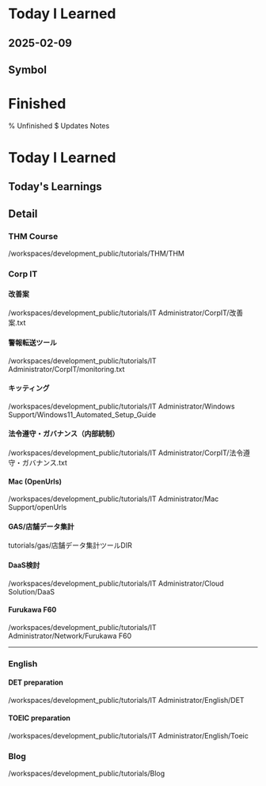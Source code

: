 # Today I Learned

## 2025-02-09

## Symbol
# Finished
% Unfinished
$ Updates Notes

# Today I Learned

## Today's Learnings

## Detail
### THM Course
/workspaces/development_public/tutorials/THM/THM

### Corp IT
#### 改善案
/workspaces/development_public/tutorials/IT Administrator/CorpIT/改善案.txt

#### 警報転送ツール
/workspaces/development_public/tutorials/IT Administrator/CorpIT/monitoring.txt

#### キッティング
/workspaces/development_public/tutorials/IT Administrator/Windows Support/Windows11_Automated_Setup_Guide

#### 法令遵守・ガバナンス（内部統制）
/workspaces/development_public/tutorials/IT Administrator/CorpIT/法令遵守・ガバナンス.txt

#### Mac (OpenUrls)
/workspaces/development_public/tutorials/IT Administrator/Mac Support/openUrls

#### GAS/店舗データ集計
tutorials/gas/店舗データ集計ツールDIR

#### DaaS検討
/workspaces/development_public/tutorials/IT Administrator/Cloud Solution/DaaS

#### Furukawa F60
/workspaces/development_public/tutorials/IT Administrator/Network/Furukawa F60

---

### English
#### DET preparation
/workspaces/development_public/tutorials/IT Administrator/English/DET

#### TOEIC preparation
/workspaces/development_public/tutorials/IT Administrator/English/Toeic

### Blog
/workspaces/development_public/tutorials/Blog


